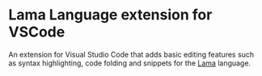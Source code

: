 # Lama Language extension for VSCode

An extension for Visual Studio Code that adds basic editing features such as syntax highlighting, code folding and snippets for the [Lama](https://github.com/JetBrains-Research/Lama) language.
